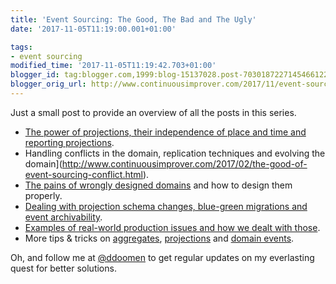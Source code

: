 ```yaml
---
title: 'Event Sourcing: The Good, The Bad and The Ugly'
date: '2017-11-05T11:19:00.001+01:00'

tags:
- event sourcing
modified_time: '2017-11-05T11:19:42.703+01:00'
blogger_id: tag:blogger.com,1999:blog-15137028.post-7030187227145466122
blogger_orig_url: http://www.continuousimprover.com/2017/11/event-sourcing-good-bad-and-ugly.html
---
```


Just a small post to provide an overview of all the posts in this series.

* [The power of projections, their independence of place and time and reporting projections](http://www.continuousimprover.com/2017/02/the-good-of-event-sourcing-projections.html).
* Handling conflicts in the domain, replication techniques and evolving the domain](http://www.continuousimprover.com/2017/02/the-good-of-event-sourcing-conflict.html).
* [The pains of wrongly designed domains](http://www.continuousimprover.com/2017/03/the-bad-of-event-sourcingthe-pains-of.html) and how to design them properly.
* [Dealing with projection schema changes, blue-green migrations and event archivability](http://www.continuousimprover.com/2017/06/the-ugly-of-event-sourcing-projection.html).
* [Examples of real-world production issues and how we dealt with those](http://www.continuousimprover.com/2017/11/the-ugly-of-event-sourcingreal-world.html).
* More tips &amp; tricks on [aggregates](http://www.continuousimprover.com/2016/06/event-sourcing-from-trenches-aggregates.html), [projections](http://www.continuousimprover.com/2016/06/event-sourcing-from-trenches-projections.html) and [domain events](http://www.continuousimprover.com/2016/06/event-sourcing-from-trenches-domain.html).

Oh, and follow me at [@ddoomen](https://twitter.com/ddoomen) to get regular updates on my everlasting quest for better solutions.
